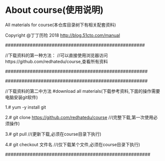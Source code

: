 # About course(使用说明)
All materials for course(本仓库目录树下有相关配套资料)

Copyright @丁丁历险 $2018$
http://blog.51cto.com/manual

###################################################

//下载资料的第一种方法：
//可以直接使用浏览器访问https://github.com/redhatedu/course,查看所有资料

####################################################

####################################################

//下载资料的第二中方法
#download all materials(下载参考资料,下面的操作需要电脑安装git软件)

1.# yum -y install git

2.# git clone https://github.com/redhatedu/course      //(完整下载,第一次使用必须操作)

3.# git pull  	                      //(更新下载,必须在course目录下执行)

4.# git checkout 文件名			      //(仅下载某个文件,必须在course目录下执行)

#####################################################

